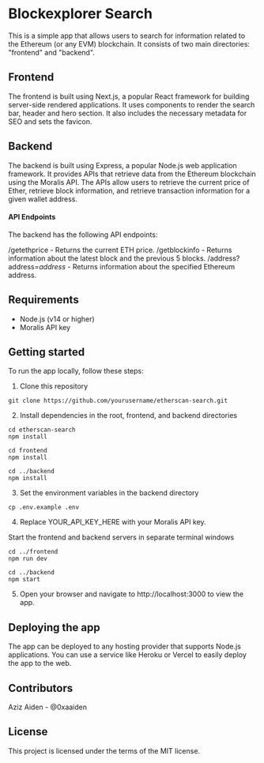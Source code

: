 # Blockexplorer Search

This is a simple app that allows users to search for information related to the Ethereum (or any EVM) blockchain. It consists of two main directories: "frontend" and "backend".

## Frontend
The frontend is built using Next.js, a popular React framework for building server-side rendered applications. It uses components to render the search bar, header and hero section. It also includes the necessary metadata for SEO and sets the favicon.

## Backend
The backend is built using Express, a popular Node.js web application framework. It provides APIs that retrieve data from the Ethereum blockchain using the Moralis API. The APIs allow users to retrieve the current price of Ether, retrieve block information, and retrieve transaction information for a given wallet address.


#### API Endpoints
The backend has the following API endpoints:

/getethprice - Returns the current ETH price.
/getblockinfo - Returns information about the latest block and the previous 5 blocks.
/address?address=*address* - Returns information about the specified Ethereum address.

## Requirements

- Node.js (v14 or higher)
- Moralis API key

## Getting started
To run the app locally, follow these steps:

1. Clone this repository

```
git clone https://github.com/yourusername/etherscan-search.git
```
2. Install dependencies in the root, frontend, and backend directories

```
cd etherscan-search
npm install

cd frontend
npm install

cd ../backend
npm install
```

3. Set the environment variables in the backend directory

```
cp .env.example .env
```

4. Replace YOUR_API_KEY_HERE with your Moralis API key.

Start the frontend and backend servers in separate terminal windows

```
cd ../frontend
npm run dev

cd ../backend
npm start
```

5. Open your browser and navigate to http://localhost:3000 to view the app.

## Deploying the app

The app can be deployed to any hosting provider that supports Node.js applications. You can use a service like Heroku or Vercel to easily deploy the app to the web.

## Contributors
Aziz Aiden - @0xaaiden

## License
This project is licensed under the terms of the MIT license.